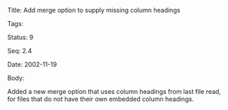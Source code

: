 Title:  Add merge option to supply missing column headings

Tags:   

Status: 9

Seq:    2.4

Date:   2002-11-19

Body:

Added a new merge option that uses column headings from last file read, for files that do not have their own embedded column headings.
